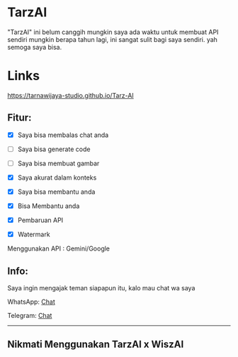 # TarzAI
"TarzAI" ini belum canggih mungkin saya ada waktu untuk membuat API sendiri mungkin berapa tahun lagi, ini sangat sulit bagi saya sendiri. yah semoga saya bisa.
# Links
https://tarnawijaya-studio.github.io/Tarz-AI

## Fitur:
- [x] Saya bisa membalas chat anda

- [ ] Saya bisa generate code
 
- [ ] Saya bisa membuat gambar

- [x] Saya akurat dalam konteks

- [x] Saya bisa membantu anda

- [x] Bisa Membantu anda

- [x] Pembaruan API

- [x] Watermark

Menggunakan API	               : Gemini/Google
## Info:
Saya ingin mengajak teman siapapun itu, kalo mau chat wa saya 

WhatsApp: [Chat](https://wa.me/message/UYPM2Q2UEML2C1)

Telegram: [Chat](https://t.me/TarnaWijaya)

-------------------------------------------------------------------------
  Nikmati Menggunakan TarzAI x WiszAI
-------------------------------------------------------------------------
